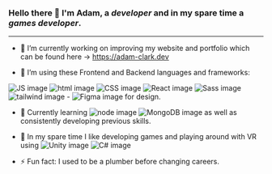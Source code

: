 ### Hello there 👋 I'm Adam, a _developer_ and in my spare time a _games developer_.
***
* 🔭 I’m currently working on improving my website and portfolio which can be found here -> https://adam-clark.dev

* 🌱 I’m using these Frontend and Backend languages and frameworks:

![JS image](https://img.shields.io/badge/JavaScript-323330?style=for-the-badge&logo=javascript&logoColor=F7DF1E) ![html image](https://img.shields.io/badge/HTML5-E34F26?style=for-the-badge&logo=html5&logoColor=white) ![CSS image](https://img.shields.io/badge/CSS3-1572B6?style=for-the-badge&logo=css3&logoColor=white) ![React image](https://img.shields.io/badge/React-20232A?style=for-the-badge&logo=react&logoColor=61DAFB) ![Sass image](https://img.shields.io/badge/Sass-CC6699?style=for-the-badge&logo=sass&logoColor=white) ![tailwind image](https://img.shields.io/badge/Tailwind_CSS-38B2AC?style=for-the-badge&logo=tailwind-css&logoColor=white) - ![Figma image](https://img.shields.io/badge/Figma-F24E1E?style=for-the-badge&logo=figma&logoColor=white) for design. 

* 🤔  Currently learning ![node image](https://img.shields.io/badge/Node.js-339933?style=for-the-badge&logo=nodedotjs&logoColor=white) ![MongoDB image](https://img.shields.io/badge/MongoDB-4EA94B?style=for-the-badge&logo=mongodb&logoColor=white) as well as consistently developing previous skills. 

* 👾 In my spare time I like developing games and playing around with VR using ![Unity image](https://img.shields.io/badge/Unity-100000?style=for-the-badge&logo=unity&logoColor=white) ![C# image](https://img.shields.io/badge/C%23-239120?style=for-the-badge&logo=c-sharp&logoColor=white) 



* ⚡ Fun fact: I used to be a plumber before changing careers.
<!--
**adamclark-12/adamclark-12** is a ✨ _special_ ✨ repository because its `README.md` (this file) appears on your GitHub profile.

Here are some ideas to get you started:

- 🔭 I’m currently working on ...
- 🌱 I’m currently learning ...
- 👯 I’m looking to collaborate on ...
- 🤔 I’m looking for help with ...
- 💬 Ask me about ...
- 📫 How to reach me: ...
- 😄 Pronouns: ...
- ⚡ Fun fact: ...
-->
